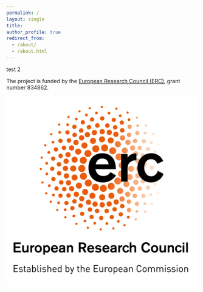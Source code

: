 ```yaml
---
permalink: /
layout: single
title: 
author_profile: true
redirect_from: 
  - /about/
  - /about.html
---
```


test 2

The project is funded by the [European Research Council (ERC)](https://erc.europa.eu), grant number 834862.

![ERC](/images/LOGO_ERC.jpg#thumbnail)
